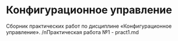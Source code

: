 Конфигурационное управление
=========================
Сборник практических работ по дисциплине «Конфигурационное управление».
/nПрактическая работа №1 - pract1.md
